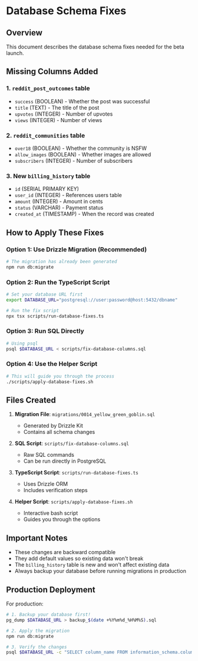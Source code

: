 # Database Schema Fixes

## Overview
This document describes the database schema fixes needed for the beta launch.

## Missing Columns Added

### 1. `reddit_post_outcomes` table
- `success` (BOOLEAN) - Whether the post was successful
- `title` (TEXT) - The title of the post
- `upvotes` (INTEGER) - Number of upvotes
- `views` (INTEGER) - Number of views

### 2. `reddit_communities` table
- `over18` (BOOLEAN) - Whether the community is NSFW
- `allow_images` (BOOLEAN) - Whether images are allowed
- `subscribers` (INTEGER) - Number of subscribers

### 3. New `billing_history` table
- `id` (SERIAL PRIMARY KEY)
- `user_id` (INTEGER) - References users table
- `amount` (INTEGER) - Amount in cents
- `status` (VARCHAR) - Payment status
- `created_at` (TIMESTAMP) - When the record was created

## How to Apply These Fixes

### Option 1: Use Drizzle Migration (Recommended)
```bash
# The migration has already been generated
npm run db:migrate
```

### Option 2: Run the TypeScript Script
```bash
# Set your database URL first
export DATABASE_URL="postgresql://user:password@host:5432/dbname"

# Run the fix script
npx tsx scripts/run-database-fixes.ts
```

### Option 3: Run SQL Directly
```bash
# Using psql
psql $DATABASE_URL < scripts/fix-database-columns.sql
```

### Option 4: Use the Helper Script
```bash
# This will guide you through the process
./scripts/apply-database-fixes.sh
```

## Files Created

1. **Migration File**: `migrations/0014_yellow_green_goblin.sql`
   - Generated by Drizzle Kit
   - Contains all schema changes

2. **SQL Script**: `scripts/fix-database-columns.sql`
   - Raw SQL commands
   - Can be run directly in PostgreSQL

3. **TypeScript Script**: `scripts/run-database-fixes.ts`
   - Uses Drizzle ORM
   - Includes verification steps

4. **Helper Script**: `scripts/apply-database-fixes.sh`
   - Interactive bash script
   - Guides you through the options

## Important Notes

- These changes are backward compatible
- They add default values so existing data won't break
- The `billing_history` table is new and won't affect existing data
- Always backup your database before running migrations in production

## Production Deployment

For production:
```bash
# 1. Backup your database first!
pg_dump $DATABASE_URL > backup_$(date +%Y%m%d_%H%M%S).sql

# 2. Apply the migration
npm run db:migrate

# 3. Verify the changes
psql $DATABASE_URL -c "SELECT column_name FROM information_schema.columns WHERE table_name = 'reddit_post_outcomes' AND column_name IN ('success', 'title', 'upvotes', 'views');"
```
